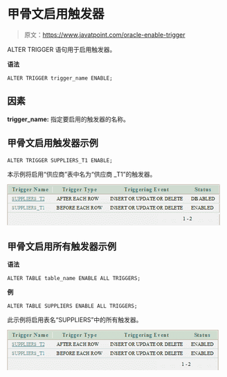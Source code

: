# 甲骨文启用触发器

> 原文：<https://www.javatpoint.com/oracle-enable-trigger>

ALTER TRIGGER 语句用于启用触发器。

**语法**

```
ALTER TRIGGER trigger_name ENABLE; 

```

## 因素

**trigger_name:** 指定要启用的触发器的名称。

## 甲骨文启用触发器示例

```
ALTER TRIGGER SUPPLIERS_T1 ENABLE; 

```

本示例将启用“供应商”表中名为“供应商 _T1”的触发器。

![Oracle Enable trigger](img/ca90c398c12a7a43df6698de7116c069.png)

## 甲骨文启用所有触发器示例

**语法**

```
ALTER TABLE table_name ENABLE ALL TRIGGERS;

```

**例**

```
ALTER TABLE SUPPLIERS ENABLE ALL TRIGGERS;

```

此示例将启用表名“SUPPLIERS”中的所有触发器。

![Oracle Enable trigger 2](img/b4f202f74c551dc2b1b2478ee6f1354c.png)